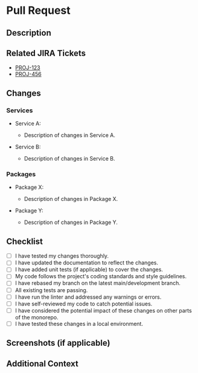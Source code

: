 # Pull Request

## Description

<!-- Explain the purpose of this pull request, the problem it solves, and any relevant context. -->

## Related JIRA Tickets

<!-- If this pull request is related to any JIRA tickets, list them here with the corresponding ticket numbers. -->

- [PROJ-123](https://your-jira-domain.com/browse/PROJ-123)
- [PROJ-456](https://your-jira-domain.com/browse/PROJ-456)

## Changes

### Services

<!-- List the services (if any) affected by this pull request and describe the changes made to them. -->

- Service A:

  - Description of changes in Service A.

- Service B:
  - Description of changes in Service B.

### Packages

<!-- List the packages (if any) affected by this pull request and describe the changes made to them. -->

- Package X:

  - Description of changes in Package X.

- Package Y:
  - Description of changes in Package Y.

## Checklist

<!-- Mark the items that apply to this pull request. You can add more items if needed. -->

- [ ] I have tested my changes thoroughly.
- [ ] I have updated the documentation to reflect the changes.
- [ ] I have added unit tests (if applicable) to cover the changes.
- [ ] My code follows the project's coding standards and style guidelines.
- [ ] I have rebased my branch on the latest main/development branch.
- [ ] All existing tests are passing.
- [ ] I have run the linter and addressed any warnings or errors.
- [ ] I have self-reviewed my code to catch potential issues.
- [ ] I have considered the potential impact of these changes on other parts of the monorepo.
- [ ] I have tested these changes in a local environment.

## Screenshots (if applicable)

<!-- Include any relevant screenshots to help reviewers understand the visual changes, if applicable. -->

## Additional Context

<!-- Add any extra context, information, or reasoning behind this pull request. -->
